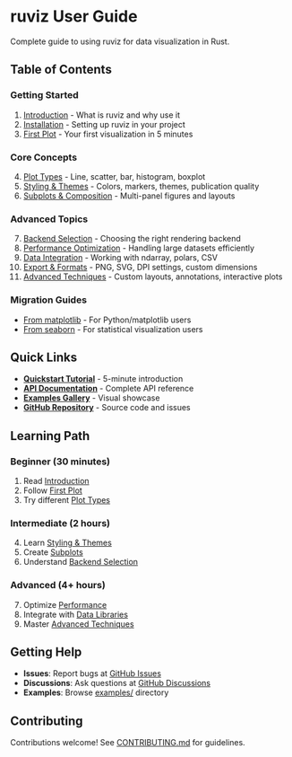 # ruviz User Guide

Complete guide to using ruviz for data visualization in Rust.

## Table of Contents

### Getting Started
1. [Introduction](01_introduction.md) - What is ruviz and why use it
2. [Installation](02_installation.md) - Setting up ruviz in your project
3. [First Plot](03_first_plot.md) - Your first visualization in 5 minutes

### Core Concepts
4. [Plot Types](04_plot_types.md) - Line, scatter, bar, histogram, boxplot
5. [Styling & Themes](05_styling.md) - Colors, markers, themes, publication quality
6. [Subplots & Composition](06_subplots.md) - Multi-panel figures and layouts

### Advanced Topics
7. [Backend Selection](07_backends.md) - Choosing the right rendering backend
8. [Performance Optimization](08_performance.md) - Handling large datasets efficiently
9. [Data Integration](09_data_integration.md) - Working with ndarray, polars, CSV
10. [Export & Formats](10_export.md) - PNG, SVG, DPI settings, custom dimensions
11. [Advanced Techniques](11_advanced.md) - Custom layouts, annotations, interactive plots

### Migration Guides
- [From matplotlib](../migration/matplotlib.md) - For Python/matplotlib users
- [From seaborn](../migration/seaborn.md) - For statistical visualization users

## Quick Links

- **[Quickstart Tutorial](../QUICKSTART.md)** - 5-minute introduction
- **[API Documentation](https://docs.rs/ruviz)** - Complete API reference
- **[Examples Gallery](../gallery/README.md)** - Visual showcase
- **[GitHub Repository](https://github.com/ruviz/ruviz)** - Source code and issues

## Learning Path

### Beginner (30 minutes)
1. Read [Introduction](01_introduction.md)
2. Follow [First Plot](03_first_plot.md)
3. Try different [Plot Types](04_plot_types.md)

### Intermediate (2 hours)
4. Learn [Styling & Themes](05_styling.md)
5. Create [Subplots](06_subplots.md)
6. Understand [Backend Selection](07_backends.md)

### Advanced (4+ hours)
7. Optimize [Performance](08_performance.md)
8. Integrate with [Data Libraries](09_data_integration.md)
9. Master [Advanced Techniques](11_advanced.md)

## Getting Help

- **Issues**: Report bugs at [GitHub Issues](https://github.com/ruviz/ruviz/issues)
- **Discussions**: Ask questions at [GitHub Discussions](https://github.com/ruviz/ruviz/discussions)
- **Examples**: Browse [examples/](../../examples/) directory

## Contributing

Contributions welcome! See [CONTRIBUTING.md](../../CONTRIBUTING.md) for guidelines.
